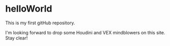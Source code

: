# helloWorld
This is my first gitHub repository.

I'm looking forward to drop some Houdini and VEX mindblowers on this site. Stay clear!
